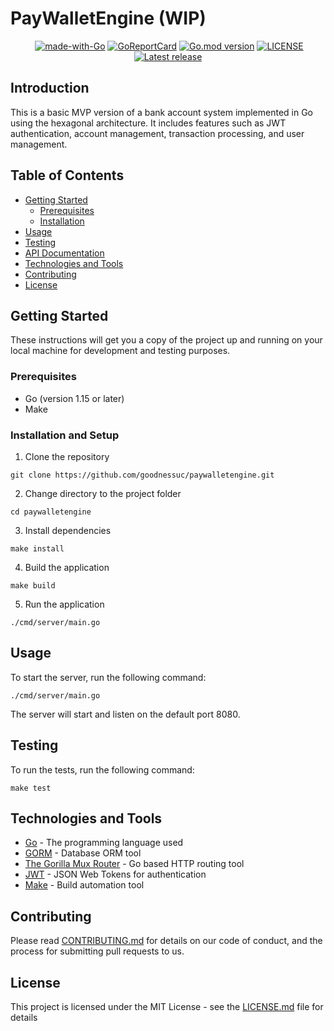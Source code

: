 # PayWalletEngine (WIP)

<p align="center">
   <a href="http://makeapullrequest.com"><img src="https://img.shields.io/badge/PRs-welcome-brightgreen.svg?style=flat" alt=""></a>
   <a href="https://golang.org"><img src="https://img.shields.io/badge/Made%20with-Go-1f425f.svg" alt="made-with-Go"></a>
   <a href="https://goreportcard.com/report/github.com/goodnessuc/paywalletengine"><img src="https://goreportcard.com/badge/github.com/goodnessuc/paywalletengine" alt="GoReportCard"></a>
   <a href="https://github.com/goodnessuc/paywalletengine"><img src="https://img.shields.io/github/go-mod/go-version/goodnessuc/paywalletengine.svg" alt="Go.mod version"></a>
   <a href="https://github.com/goodnessuc/paywalletengine/blob/master/LICENSE"><img src="https://img.shields.io/github/license/goodnessuc/paywalletengine.svg" alt="LICENSE"></a>
   <a href="https://github.com/goodnessuc/paywalletengine/releases/"><img src="https://img.shields.io/github/release/goodnessuc/paywalletengine.svg" alt="Latest release"></a>
</p>


## Introduction

This is a basic MVP version of a bank account system implemented in Go using the hexagonal architecture. It includes features such as JWT authentication, account management, transaction processing, and user management.

## Table of Contents

- [Getting Started](#getting-started)
    - [Prerequisites](#prerequisites)
    - [Installation](#installation)
- [Usage](#usage)
- [Testing](#testing)
- [API Documentation](docs/API.md)
- [Technologies and Tools](#technologies-and-tools)
- [Contributing](#contributing)
- [License](#license)


## Getting Started

These instructions will get you a copy of the project up and running on your local machine for development and testing purposes.

### Prerequisites

- Go (version 1.15 or later)
- Make

### Installation and Setup

1. Clone the repository

```
git clone https://github.com/goodnessuc/paywalletengine.git
```

2. Change directory to the project folder

```
cd paywalletengine
```

3. Install dependencies

```
make install
```

4. Build the application

```
make build
```

5. Run the application

```
./cmd/server/main.go
```

## Usage

To start the server, run the following command:

```
./cmd/server/main.go
```

The server will start and listen on the default port 8080.

## Testing

To run the tests, run the following command:

```
make test
```

## Technologies and Tools

- [Go](https://golang.org/) - The programming language used
- [GORM](https://www.gorm.io/gorm) - Database ORM tool
- [The Gorilla Mux Router](https://www.github.com/gorilla/mux) - Go based HTTP routing tool
- [JWT](https://jwt.io/) - JSON Web Tokens for authentication
- [Make](https://www.gnu.org/software/make/) - Build automation tool


## Contributing

Please read [CONTRIBUTING.md](CONTRIBUTING.md) for details on our code of conduct, and the process for submitting pull requests to us.

## License

This project is licensed under the MIT License - see the [LICENSE.md](LICENSE.md) file for details

